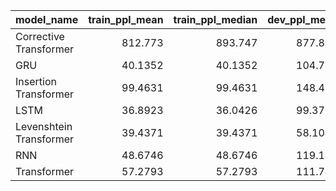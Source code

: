 | model_name              |   train_ppl_mean |   train_ppl_median |   dev_ppl_mean |   dev_ppl_median |
|:------------------------|-----------------:|-------------------:|---------------:|-----------------:|
| Corrective Transformer  |         812.773  |           893.747  |       877.882  |         921.502  |
| GRU                     |          40.1352 |            40.1352 |       104.796  |         104.796  |
| Insertion Transformer   |          99.4631 |            99.4631 |       148.496  |         148.496  |
| LSTM                    |          36.8923 |            36.0426 |        99.3784 |          98.6857 |
| Levenshtein Transformer |          39.4371 |            39.4371 |        58.1048 |          58.1048 |
| RNN                     |          48.6746 |            48.6746 |       119.151  |         119.151  |
| Transformer             |          57.2793 |            57.2793 |       111.742  |         111.742  |
